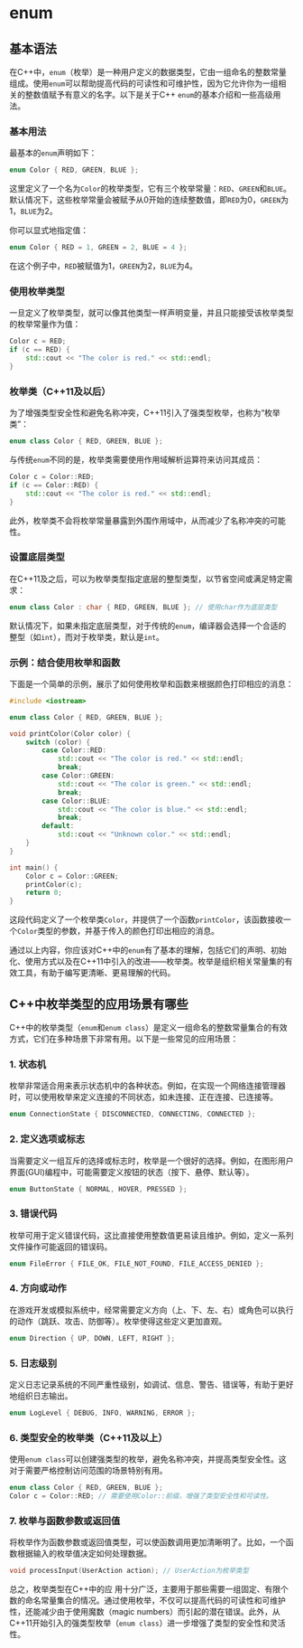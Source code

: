 # enum

## 基本语法

在C++中，`enum`（枚举）是一种用户定义的数据类型，它由一组命名的整数常量组成。使用`enum`可以帮助提高代码的可读性和可维护性，因为它允许你为一组相关的整数值赋予有意义的名字。以下是关于C++ `enum`的基本介绍和一些高级用法。

### 基本用法

最基本的`enum`声明如下：

```cpp
enum Color { RED, GREEN, BLUE };
```

这里定义了一个名为`Color`的枚举类型，它有三个枚举常量：`RED`、`GREEN`和`BLUE`。默认情况下，这些枚举常量会被赋予从0开始的连续整数值，即`RED`为0，`GREEN`为1，`BLUE`为2。

你可以显式地指定值：

```cpp
enum Color { RED = 1, GREEN = 2, BLUE = 4 };
```

在这个例子中，`RED`被赋值为1，`GREEN`为2，`BLUE`为4。

### 使用枚举类型

一旦定义了枚举类型，就可以像其他类型一样声明变量，并且只能接受该枚举类型的枚举常量作为值：

```cpp
Color c = RED;
if (c == RED) {
    std::cout << "The color is red." << std::endl;
}
```

### 枚举类（C++11及以后）

为了增强类型安全性和避免名称冲突，C++11引入了强类型枚举，也称为“枚举类”：

```cpp
enum class Color { RED, GREEN, BLUE };
```

与传统`enum`不同的是，枚举类需要使用作用域解析运算符来访问其成员：

```cpp
Color c = Color::RED;
if (c == Color::RED) {
    std::cout << "The color is red." << std::endl;
}
```

此外，枚举类不会将枚举常量暴露到外围作用域中，从而减少了名称冲突的可能性。

### 设置底层类型

在C++11及之后，可以为枚举类型指定底层的整型类型，以节省空间或满足特定需求：

```cpp
enum class Color : char { RED, GREEN, BLUE }; // 使用char作为底层类型
```

默认情况下，如果未指定底层类型，对于传统的`enum`，编译器会选择一个合适的整型（如`int`），而对于枚举类，默认是`int`。

### 示例：结合使用枚举和函数

下面是一个简单的示例，展示了如何使用枚举和函数来根据颜色打印相应的消息：

```cpp
#include <iostream>

enum class Color { RED, GREEN, BLUE };

void printColor(Color color) {
    switch (color) {
        case Color::RED:
            std::cout << "The color is red." << std::endl;
            break;
        case Color::GREEN:
            std::cout << "The color is green." << std::endl;
            break;
        case Color::BLUE:
            std::cout << "The color is blue." << std::endl;
            break;
        default:
            std::cout << "Unknown color." << std::endl;
    }
}

int main() {
    Color c = Color::GREEN;
    printColor(c);
    return 0;
}
```

这段代码定义了一个枚举类`Color`，并提供了一个函数`printColor`，该函数接收一个`Color`类型的参数，并基于传入的颜色打印出相应的消息。

通过以上内容，你应该对C++中的`enum`有了基本的理解，包括它们的声明、初始化、使用方式以及在C++11中引入的改进——枚举类。枚举是组织相关常量集的有效工具，有助于编写更清晰、更易理解的代码。

## C++中枚举类型的应用场景有哪些

C++中的枚举类型（`enum`和`enum class`）是定义一组命名的整数常量集合的有效方式，它们在多种场景下非常有用。以下是一些常见的应用场景：

### 1. 状态机
枚举非常适合用来表示状态机中的各种状态。例如，在实现一个网络连接管理器时，可以使用枚举来定义连接的不同状态，如未连接、正在连接、已连接等。

```cpp
enum ConnectionState { DISCONNECTED, CONNECTING, CONNECTED };
```

### 2. 定义选项或标志
当需要定义一组互斥的选择或标志时，枚举是一个很好的选择。例如，在图形用户界面(GUI)编程中，可能需要定义按钮的状态（按下、悬停、默认等）。

```cpp
enum ButtonState { NORMAL, HOVER, PRESSED };
```

### 3. 错误代码
枚举可用于定义错误代码，这比直接使用整数值更易读且维护。例如，定义一系列文件操作可能返回的错误码。

```cpp
enum FileError { FILE_OK, FILE_NOT_FOUND, FILE_ACCESS_DENIED };
```

### 4. 方向或动作
在游戏开发或模拟系统中，经常需要定义方向（上、下、左、右）或角色可以执行的动作（跳跃、攻击、防御等）。枚举使得这些定义更加直观。

```cpp
enum Direction { UP, DOWN, LEFT, RIGHT };
```

### 5. 日志级别
定义日志记录系统的不同严重性级别，如调试、信息、警告、错误等，有助于更好地组织日志输出。

```cpp
enum LogLevel { DEBUG, INFO, WARNING, ERROR };
```

### 6. 类型安全的枚举类（C++11及以上）
使用`enum class`可以创建强类型的枚举，避免名称冲突，并提高类型安全性。这对于需要严格控制访问范围的场景特别有用。

```cpp
enum class Color { RED, GREEN, BLUE };
Color c = Color::RED; // 需要使用Color::前缀，增强了类型安全性和可读性。
```

### 7. 枚举与函数参数或返回值
将枚举作为函数参数或返回值类型，可以使函数调用更加清晰明了。比如，一个函数根据输入的枚举值决定如何处理数据。

```cpp
void processInput(UserAction action); // UserAction为枚举类型
```

总之，枚举类型在C++中的应  用十分广泛，主要用于那些需要一组固定、有限个数的命名常量集合的情况。通过使用枚举，不仅可以提高代码的可读性和可维护性，还能减少由于使用魔数（magic numbers）而引起的潜在错误。此外，从C++11开始引入的强类型枚举（`enum class`）进一步增强了类型的安全性和灵活性。
